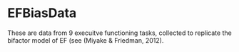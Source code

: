 # EFBiasData

These are data from 9 execuitve functioning tasks, collected to replicate the bifactor model of EF (see (Miyake & Friedman, 2012). 
